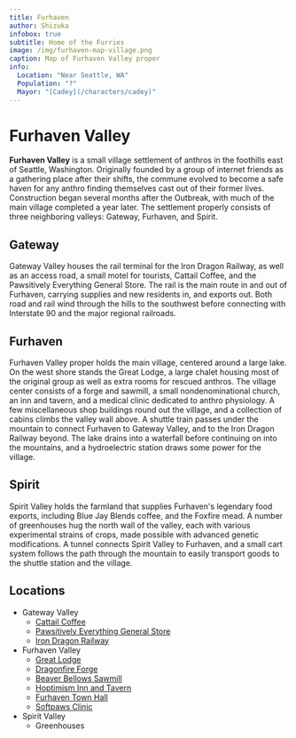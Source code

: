 ```yaml
---
title: Furhaven
author: Shizuka
infobox: true
subtitle: Home of the Furries
image: /img/furhaven-map-village.png
caption: Map of Furhaven Valley proper
info:
  Location: "Near Seattle, WA"
  Population: "?"
  Mayor: "[Cadey](/characters/cadey)"
---
```


# Furhaven Valley

**Furhaven Valley** is a small village settlement of anthros in the foothills
east of Seattle, Washington. Originally founded by a group of internet friends
as a gathering place after their shifts, the commune evolved to become a safe
haven for any anthro finding themselves cast out of their former lives.
Construction began several months after the Outbreak, with much of the main
village completed a year later. The settlement properly consists of three
neighboring valleys: Gateway, Furhaven, and Spirit.


## Gateway

Gateway Valley houses the rail terminal for the Iron Dragon Railway, as well as
an access road, a small motel for tourists, Cattail Coffee, and the Pawsitively
Everything General Store. The rail is the main route in and out of Furhaven,
carrying supplies and new residents in, and exports out. Both road and rail wind
through the hills to the southwest before connecting with Interstate 90 and the
major regional railroads.


## Furhaven

Furhaven Valley proper holds the main village, centered around a large lake. On
the west shore stands the Great Lodge, a large chalet housing most of the
original group as well as extra rooms for rescued anthros. The village center
consists of a forge and sawmill, a small nondenominational church, an inn and
tavern, and a medical clinic dedicated to anthro physiology. A few miscellaneous
shop buildings round out the village, and a collection of cabins climbs the
valley wall above. A shuttle train passes under the mountain to connect Furhaven
to Gateway Valley, and to the Iron Dragon Railway beyond. The lake drains into a
waterfall before continuing on into the mountains, and a hydroelectric station
draws some power for the village.


## Spirit

Spirit Valley holds the farmland that supplies Furhaven's legendary food
exports, including Blue Jay Blends coffee, and the Foxfire mead. A number of
greenhouses hug the north wall of the valley, each with various experimental
strains of crops, made possible with advanced genetic modifications. A tunnel
connects Spirit Valley to Furhaven, and a small cart system follows the path
through the mountain to easily transport goods to the shuttle station and the
village.


## Locations

- Gateway Valley
  - [Cattail Coffee](/locations/furhaven-coffeeshop)
  - [Pawsitively Everything General Store](/locations/furhaven-general-store)
  - [Iron Dragon Railway](/locations/furhaven-railway)
- Furhaven Valley
  - [Great Lodge](/locations/furhaven-lodge)
  - [Dragonfire Forge](/locations/furhaven-forge)
  - [Beaver Bellows Sawmill](/locations/furhaven-sawmill)
  - [Hoptimism Inn and Tavern](/locations/furhaven-tavern)
  - [Furhaven Town Hall](/locations/furhaven-hall)
  - [Softpaws Clinic](/locations/furhaven-clinic)
- Spirit Valley
  - Greenhouses
